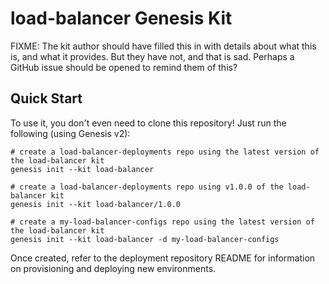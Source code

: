 load-balancer Genesis Kit
=================

FIXME: The kit author should have filled this in with details about
what this is, and what it provides. But they have not, and that is sad.
Perhaps a GitHub issue should be opened to remind them of this?

Quick Start
-----------

To use it, you don't even need to clone this repository! Just run
the following (using Genesis v2):

```
# create a load-balancer-deployments repo using the latest version of the load-balancer kit
genesis init --kit load-balancer

# create a load-balancer-deployments repo using v1.0.0 of the load-balancer kit
genesis init --kit load-balancer/1.0.0

# create a my-load-balancer-configs repo using the latest version of the load-balancer kit
genesis init --kit load-balancer -d my-load-balancer-configs
```

Once created, refer to the deployment repository README for information on
provisioning and deploying new environments.


